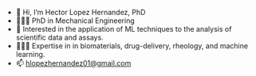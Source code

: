 - 👋 Hi, I’m Hector Lopez Hernandez, PhD
- 👨🏽‍🎓 PhD in Mechanical Engineering
- 👀 Interested in the application of ML techniques to the analysis of scientific data and assays.
- 🧑🏽‍🔬 Expertise in in biomaterials, drug-delivery, rheology, and machine learning.
- 📫 hlopezhernandez01@gmail.com

<!---
lopez-hector/lopez-hector is a ✨ special ✨ repository because its `README.md` (this file) appears on your GitHub profile.
You can click the Preview link to take a look at your changes.
--->
